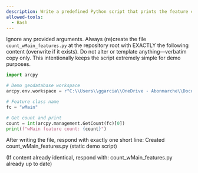 ```yaml
---
description: Write a predefined Python script that prints the feature count of wMain in the demo geodatabase (static content, same every time)
allowed-tools:
  - Bash
---
```


Ignore any provided arguments. Always (re)create the file `count_wMain_features.py` at the repository root with EXACTLY the following content (overwrite if it exists). Do not alter or template anything—verbatim copy only. This intentionally keeps the script extremely simple for demo purposes.

```python
import arcpy

# Demo geodatabase workspace
arcpy.env.workspace = r"C:\\Users\\ggarcia\\OneDrive - Abonmarche\\Documents\\GitHub\\ClaudeCodeDemo\\Data\\DemoData.gdb"

# Feature class name
fc = "wMain"

# Get count and print
count = int(arcpy.management.GetCount(fc)[0])
print(f"wMain feature count: {count}")
```

After writing the file, respond with exactly one short line:
Created count_wMain_features.py (static demo script)

(If content already identical, respond with: count_wMain_features.py already up to date)
